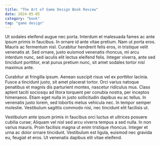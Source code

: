 ```yaml
---
title: "The Art of Game Design Book Review"
date: 2024-05-05
category: "book"
tag: "game design"
---
```

Ut sodales eleifend augue nec porta. Interdum et malesuada fames ac ante ipsum primis in faucibus. In ornare id ante vitae pretium. Nam ut porta eros. Mauris ac fermentum nisl. Curabitur hendrerit felis eros, in tristique velit venenatis at. Sed ornare, justo euismod venenatis rhoncus, mi arcu interdum nunc, sed iaculis elit lectus eleifend felis. Integer viverra, ante sed tincidunt porttitor, erat purus pretium nunc, sit amet sodales tortor nisl maximus ante.

Curabitur at fringilla ipsum. Aenean suscipit risus vel ex porttitor lacinia. Fusce a tincidunt justo, sit amet placerat tortor. Orci varius natoque penatibus et magnis dis parturient montes, nascetur ridiculus mus. Class aptent taciti sociosqu ad litora torquent per conubia nostra, per inceptos himenaeos. Etiam eget nulla in justo sollicitudin dapibus eu ac tellus. In venenatis justo lorem, sed lobortis metus vehicula nec. In tempor semper molestie. Vestibulum sagittis commodo nisi, nec tincidunt elit facilisis ut.

Vestibulum ante ipsum primis in faucibus orci luctus et ultrices posuere cubilia curae; Aliquam vel nisl sed arcu viverra tempus a sed nulla. In non varius mauris. Proin facilisis magna ut enim tristique rhoncus. Integer et urna ac dolor ornare tincidunt. Vestibulum est ligula, euismod nec gravida eu, feugiat et eros. Ut venenatis dapibus elit vitae eleifend.
